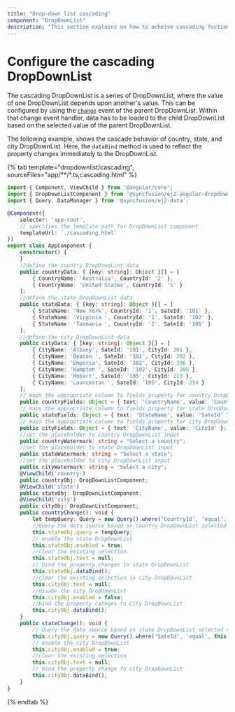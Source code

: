 ```yaml
---
title: "Drop-down list cascading"
component: "DropDownList"
description: "This section explains on how to acheive cascading fuctionality in Syncfusion Angular drop-down list component."
---
```


# Configure the cascading DropDownList

The cascading DropDownList is a series of DropDownList, where the value of one DropDownList depends
upon  another's value. This can be configured by using the [`change`](../../api/drop-down-list#change) event of the parent DropDownList.
Within that change event handler, data has to be loaded to the child DropDownList based on the selected
value of the parent DropDownList.

The following example, shows the cascade behavior of country, state, and city
DropDownList. Here, the `dataBind` method is used to reflect the property changes immediately
to the DropDownList.

{% tab template="dropdownlist/cascading", sourceFiles="app/**/*.ts,cascading.html"  %}

```typescript
import { Component, ViewChild } from '@angular/core';
import { DropDownListComponent } from '@syncfusion/ej2-angular-dropdowns';
import { Query, DataManager } from '@syncfusion/ej2-data';

@Component({
    selector: 'app-root',
    // specifies the template path for DropDownList component
    templateUrl: `./cascading.html`
})
export class AppComponent {
    constructor() {
    }
    //define the country DropDownList data
    public countryData: { [key: string]: Object }[] = [
        { CountryName: 'Australia', CountryId: '2' },
        { CountryName: 'United States', CountryId: '1' }
    ];
    //define the state DropDownList data
    public stateData: { [key: string]: Object }[] = [
        { StateName: 'New York', CountryId: '1', SateId: '101' },
        { StateName: 'Virginia ', CountryId: '1', SateId: '102' },
        { StateName: 'Tasmania ', CountryId: '2', SateId: '105' }
    ];
    //define the city DropDownList data
    public cityData: { [key: string]: Object }[] = [
        { CityName: 'Albany', SateId: '101', CityId: 201 },
        { CityName: 'Beacon ', SateId: '101', CityId: 202 },
        { CityName: 'Emporia', SateId: '102', CityId: 206 },
        { CityName: 'Hampton ', SateId: '102', CityId: 205 },
        { CityName: 'Hobart', SateId: '105', CityId: 213 },
        { CityName: 'Launceston ', SateId: '105', CityId: 214 }
    ];
    // maps the appropriate column to fields property for country DropDownList
    public countryFields: Object = { text: 'CountryName', value: 'CountryId' };
    // maps the appropriate column to fields property for state DropDownList
    public stateFields: Object = { text: 'StateName', value: 'SateId' };
    // maps the appropriate column to fields property for city DropDownList
    public cityFields: Object = { text: 'CityName', value: 'CityId' };
    //set the placeholder to country DropDownList input
    public countryWatermark: string = "Select a country";
    //set the placeholder to state DropDownList input
    public stateWatermark: string = "Select a state";
    //set the placeholder to city DropDownList input
    public cityWatermark: string = "Select a city";
    @ViewChild('country')
    public countryObj: DropDownListComponent;
    @ViewChild('state')
    public stateObj: DropDownListComponent;
    @ViewChild('city')
    public cityObj: DropDownListComponent;
    public countryChange(): void {
        let tempQuery: Query = new Query().where('CountryId', 'equal', this.countryObj.value);
        //Query the data source based on country DropDownList selected value
        this.stateObj.query = tempQuery;
        // enable the state DropDownList
        this.stateObj.enabled = true;
        //clear the existing selection.
        this.stateObj.text = null;
        // bind the property changes to state DropDownList
        this.stateObj.dataBind();
        //clear the existing selection in city DropDownList
        this.cityObj.text = null;
        //disabe the city DropDownList
        this.cityObj.enabled = false;
        //bind the property cahnges to City DropDownList
        this.cityObj.dataBind();
    }
    public stateChange(): void {
        // Query the data source based on state DropDownList selected value
        this.cityObj.query = new Query().where('SateId', 'equal', this.stateObj.value);
        // enable the city DropDownList
        this.cityObj.enabled = true;
        //clear the existing selection
        this.cityObj.text = null;
        // bind the property change to city DropDownList
        this.cityObj.dataBind();
    }
}
```

{% endtab %}